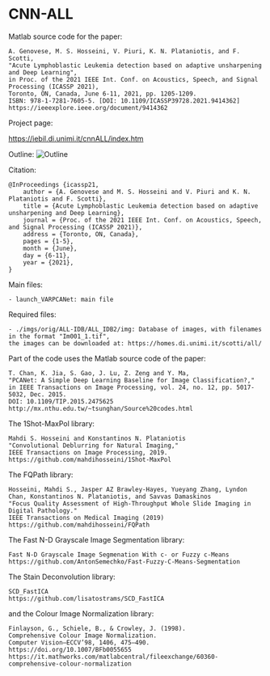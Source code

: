 # CNN-ALL

Matlab source code for the paper:

	A. Genovese, M. S. Hosseini, V. Piuri, K. N. Plataniotis, and F. Scotti, 
	"Acute Lymphoblastic Leukemia detection based on adaptive unsharpening and Deep Learning", 
	in Proc. of the 2021 IEEE Int. Conf. on Acoustics, Speech, and Signal Processing (ICASSP 2021), 
	Toronto, ON, Canada, June 6-11, 2021, pp. 1205-1209. 
	ISBN: 978-1-7281-7605-5. [DOI: 10.1109/ICASSP39728.2021.9414362]
	https://ieeexplore.ieee.org/document/9414362
	
Project page:

https://iebil.di.unimi.it/cnnALL/index.htm
    
Outline:
![Outline](https://iebil.di.unimi.it/cnnALL/imgs/outline_icassp21.jpg "Outline")

Citation:

	@InProceedings {icassp21,
        author = {A. Genovese and M. S. Hosseini and V. Piuri and K. N. Plataniotis and F. Scotti},
        title = {Acute Lymphoblastic Leukemia detection based on adaptive unsharpening and Deep Learning},
        journal = {Proc. of the 2021 IEEE Int. Conf. on Acoustics, Speech, and Signal Processing (ICASSP 2021)},
        address = {Toronto, ON, Canada},
        pages = {1-5},
        month = {June},
        day = {6-11},
        year = {2021},
    }

Main files:

	- launch_VARPCANet: main file

Required files:

	- ./imgs/orig/ALL-IDB/ALL_IDB2/img: Database of images, with filenames in the format "Im001_1.tif", 
    the images can be downloaded at: https://homes.di.unimi.it/scotti/all/

Part of the code uses the Matlab source code of the paper:

	T. Chan, K. Jia, S. Gao, J. Lu, Z. Zeng and Y. Ma, 
	"PCANet: A Simple Deep Learning Baseline for Image Classification?," 
	in IEEE Transactions on Image Processing, vol. 24, no. 12, pp. 5017-5032, Dec. 2015.
	DOI: 10.1109/TIP.2015.2475625
	http://mx.nthu.edu.tw/~tsunghan/Source%20codes.html

The 1Shot-MaxPol library:

	Mahdi S. Hosseini and Konstantinos N. Plataniotis 
	"Convolutional Deblurring for Natural Imaging," 
	IEEE Transactions on Image Processing, 2019.
	https://github.com/mahdihosseini/1Shot-MaxPol
	
The FQPath library:

	Hosseini, Mahdi S., Jasper AZ Brawley-Hayes, Yueyang Zhang, Lyndon Chan, Konstantinos N. Plataniotis, and Savvas Damaskinos
	"Focus Quality Assessment of High-Throughput Whole Slide Imaging in Digital Pathology." 
	IEEE Transactions on Medical Imaging (2019)
	https://github.com/mahdihosseini/FQPath
	
The Fast N-D Grayscale Image Segmentation library:

	Fast N-D Grayscale Image Segmenation With c- or Fuzzy c-Means
	https://github.com/AntonSemechko/Fast-Fuzzy-C-Means-Segmentation
	
The Stain Deconvolution library:

	SCD_FastICA
	https://github.com/lisatostrams/SCD_FastICA
	
and the Colour Image Normalization library:

	Finlayson, G., Schiele, B., & Crowley, J. (1998). 
	Comprehensive Colour Image Normalization. 
	Computer Vision—ECCV’98, 1406, 475–490. 
	https://doi.org/10.1007/BFb0055655
	https://it.mathworks.com/matlabcentral/fileexchange/60360-comprehensive-colour-normalization
	





